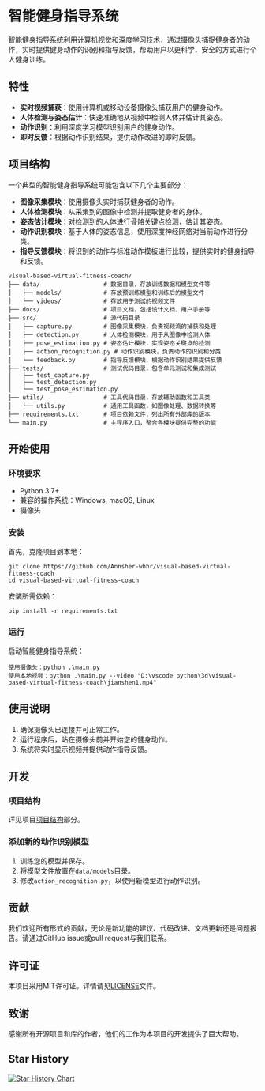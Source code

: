 # 智能健身指导系统

智能健身指导系统利用计算机视觉和深度学习技术，通过摄像头捕捉健身者的动作，实时提供健身动作的识别和指导反馈，帮助用户以更科学、安全的方式进行个人健身训练。

## 特性

- **实时视频捕获**：使用计算机或移动设备摄像头捕获用户的健身动作。
- **人体检测与姿态估计**：快速准确地从视频中检测人体并估计其姿态。
- **动作识别**：利用深度学习模型识别用户的健身动作。
- **即时反馈**：根据动作识别结果，提供动作改进的即时反馈。

## 项目结构
一个典型的智能健身指导系统可能包含以下几个主要部分：

- **图像采集模块**：使用摄像头实时捕获健身者的动作。
- **人体检测模块**：从采集到的图像中检测并提取健身者的身体。
- **姿态估计模块**：对检测到的人体进行骨骼关键点检测，估计其姿态。
- **动作识别模块**：基于人体的姿态信息，使用深度神经网络对当前动作进行分类。
- **指导反馈模块**：将识别的动作与标准动作模板进行比较，提供实时的健身指导和反馈。

```
visual-based-virtual-fitness-coach/
├── data/                  # 数据目录，存放训练数据和模型文件等
│   ├── models/            # 存放预训练模型和训练后的模型文件
│   └── videos/            # 存放用于测试的视频文件
├── docs/                  # 项目文档，包括设计文档、用户手册等
├── src/                   # 源代码目录
│   ├── capture.py         # 图像采集模块，负责视频流的捕获和处理
│   ├── detection.py       # 人体检测模块，用于从图像中检测人体
│   ├── pose_estimation.py # 姿态估计模块，实现姿态关键点的检测
│   ├── action_recognition.py # 动作识别模块，负责动作的识别和分类
│   └── feedback.py        # 指导反馈模块，根据动作识别结果提供反馈
├── tests/                 # 测试代码目录，包含单元测试和集成测试
│   ├── test_capture.py
│   ├── test_detection.py
│   └── test_pose_estimation.py
├── utils/                 # 工具代码目录，存放辅助函数和工具类
│   └── utils.py           # 通用工具函数，如图像处理、数据转换等
├── requirements.txt       # 项目依赖文件，列出所有外部库的版本
└── main.py                # 主程序入口，整合各模块提供完整的功能
```
## 开始使用

### 环境要求

- Python 3.7+
- 兼容的操作系统：Windows, macOS, Linux
- 摄像头

### 安装

首先，克隆项目到本地：

```
git clone https://github.com/Annsher-whhr/visual-based-virtual-fitness-coach
cd visual-based-virtual-fitness-coach
```

安装所需依赖：

```
pip install -r requirements.txt
```

### 运行

启动智能健身指导系统：

```
使用摄像头：python .\main.py
使用本地视频：python .\main.py --video "D:\vscode python\3d\visual-based-virtual-fitness-coach\jianshen1.mp4"
```

## 使用说明

1. 确保摄像头已连接并可正常工作。
2. 运行程序后，站在摄像头前并开始您的健身动作。
3. 系统将实时显示视频并提供动作指导反馈。

## 开发

### 项目结构

详见项目[项目结构](#项目结构)部分。

### 添加新的动作识别模型

1. 训练您的模型并保存。
2. 将模型文件放置在`data/models`目录。
3. 修改`action_recognition.py`，以使用新模型进行动作识别。

## 贡献

我们欢迎所有形式的贡献，无论是新功能的建议、代码改进、文档更新还是问题报告。请通过GitHub issue或pull request与我们联系。

## 许可证

本项目采用MIT许可证。详情请见[LICENSE](LICENSE)文件。

## 致谢

感谢所有开源项目和库的作者，他们的工作为本项目的开发提供了巨大帮助。

## Star History

[![Star History Chart](https://api.star-history.com/svg?repos=Annsher-whhr/visual-based-virtual-fitness-coach&type=Date)](https://www.star-history.com/#Annsher-whhr/visual-based-virtual-fitness-coach&Date)